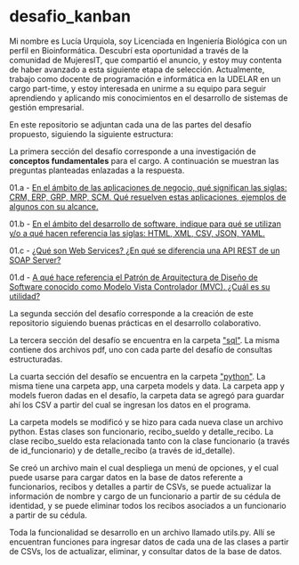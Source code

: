 # desafio_kanban

Mi nombre es Lucía Urquiola, soy Licenciada en Ingeniería Biológica con un perfil en Bioinformática. Descubrí esta oportunidad a través de la comunidad de MujeresIT, que compartió el anuncio, y estoy muy contenta de haber avanzado a esta siguiente etapa de selección. Actualmente, trabajo como docente de programación e informática en la UDELAR en un cargo part-time, y estoy interesada en unirme a su equipo para seguir aprendiendo y aplicando mis conocimientos en el desarrollo de sistemas de gestión empresarial.

En este repositorio se adjuntan cada una de las partes del desafío propuesto, siguiendo la siguiente estructura:

La primera sección del desafío corresponde a una investigación de **conceptos fundamentales** para el cargo. 
A continuación se muestran las preguntas planteadas enlazadas a la respuesta.

01.a - [En el ámbito de las aplicaciones de negocio, qué significan las siglas:  CRM, ERP, GRP, MRP, SCM. Qué resuelven estas aplicaciones, ejemplos de algunos con su alcance.
](docs/01-a.txt)

01.b - [En el ámbito del desarrollo de software, indique para qué se utilizan y/o a qué hacen referencia las siglas:  HTML, XML, CSV, JSON, YAML.](docs/01-b.txt)

01.c - [¿Qué son Web Services?  ¿En qué se diferencia una API REST de un SOAP Server?](docs/01-c.txt)

01.d - [A qué hace referencia el Patrón de Arquitectura de Diseño de Software conocido como Modelo Vista Controlador (MVC). ¿Cuál es su utilidad?](docs/01-d.txt)

La segunda sección del desafío corresponde a la creación de este repositorio siguiendo buenas prácticas en el desarrollo colaborativo.

La tercera sección del desafío se encuentra en la carpeta ["sql"](sql/). La misma contiene dos archivos pdf, uno con cada parte del desafío de consultas estructuradas.

La cuarta sección del desafío se encuentra en la carpeta ["python"](python/). La misma tiene una carpeta app, una carpeta models y data. 
La carpeta app y models fueron dadas en el desafío, la carpeta data se agregó para guardar ahí los CSV a partir del cual se ingresan los datos en el programa.

La carpeta models se modificó y se hizo para cada nueva clase un archivo python. Estas clases son funcionario, recibo_sueldo y detalle_recibo. La clase recibo_sueldo esta relacionada tanto con la clase funcionario (a través de id_funcionario) y de detalle_recibo (a través de id_detalle).

Se creó un archivo main el cual despliega un menú de opciones, y el cual puede usarse para cargar datos en la base de datos referente a funcionarios, recibos y detalles a partir de CSVs, se puede actualizar la información de nombre y cargo de un funcionario a partir de su cédula de identidad, y se puede eliminar todos los recibos asociados a un funcionario a partir de su cédula. 

Toda la funcionalidad se desarrollo en un archivo llamado utils.py. Allí se encuentran funciones para ingresar datos de cada una de las clases a partir de CSVs, los de actualizar, eliminar, y consultar datos de la base de datos.

